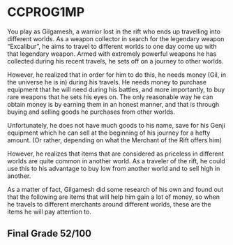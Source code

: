# CCPROG1MP

You play as Gilgamesh, a warrior lost in the rift who ends up travelling into different worlds. As a 
weapon collector in search for the legendary weapon “Excalibur”, he aims to travel to different 
worlds to one day come up with that legendary weapon. Armed with extremely powerful 
weapons he has collected during his recent travels, he sets off on a journey to other worlds.

However, he realized that in order for him to do this, he needs money (Gil, in the universe he is 
in) during his travels. He needs money to purchase equipment that he will need during his 
battles, and more importantly, to buy rare weapons that he sets his eyes on. The only 
reasonable way he can obtain money is by earning them in an honest manner, and that is 
through buying and selling goods he purchases from other worlds.

Unfortunately, he does not have much goods to his name, save for his Genji equipment which 
he can sell at the beginning of his journey for a hefty amount. (Or rather, depending on what the 
Merchant of the Rift offers him)

However, he realizes that items that are considered as priceless in different worlds are quite 
common in another world. As a traveler of the rift, he could use this to his advantage to buy low 
from another world and to sell high in another.

As a matter of fact, Gilgamesh did some research of his own and found out that the following 
are items that will help him gain a lot of money, so when he travels to different merchants 
around different worlds, these are the items he will pay attention to.

## Final Grade 52/100
